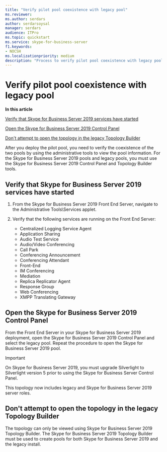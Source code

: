 ```yaml
---
title: "Verify pilot pool coexistence with legacy pool"
ms.reviewer: 
ms.author: serdars
author: serdarsoysal
manager: serdars
audience: ITPro
ms.topic: quickstart
ms.service: skype-for-business-server
f1.keywords:
- NOCSH
ms.localizationpriority: medium
description: "Process to verify pilot pool coexistence with legacy pool."
---
```


# Verify pilot pool coexistence with legacy pool

 **In this article**
  
[Verify that Skype for Business Server 2019 services have started](#sectionSection0)
  
[Open the Skype for Business Server 2019 Control Panel](#sectionSection1)
  
[Don't attempt to open the topology in the legacy Topology Builder](#sectionSection2)
  
After you deploy the pilot pool, you need to verify the coexistence of the two pools by using the administrative tools to view the pool information. For the Skype for Business Server 2019 pools and legacy pools, you must use the Skype for Business Server 2019 Control Panel and Topology Builder tools. 
  
## Verify that Skype for Business Server 2019 services have started
<a name="sectionSection0"> </a>

1. From the Skype for Business Server 2019 Front End Server, navigate to the Administrative Tools\Services applet.
    
2. Verify that the following services are running on the Front End Server:

    - Centralized Logging Service Agent
    - Application Sharing
    - Audio Test Service
    - Audio/Video Conferencing
    - Call Park
    - Conferencing Announcement
    - Conferencing Attendant
    - Front-End
    - IM Conferencing
    - Mediation
    - Replica Replicator Agent
    - Response Group
    - Web Conferencing
    - XMPP Translating Gateway

  
## Open the Skype for Business Server 2019 Control Panel
<a name="sectionSection1"> </a>

From the Front End Server in your Skype for Business Server 2019 deployment, open the Skype for Business Server 2019 Control Panel and select the legacy pool. Repeat the procedure to open the Skype for Business Server 2019 pool.
  
> [!IMPORTANT]
> On Skype for Business Server 2019, you must upgrade Silverlight to Silverlight version 5 prior to using the Skype for Business Server Control Panel. 
  
This topology now includes legacy and Skype for Business Server 2019 server roles. 

  
## Don't attempt to open the topology in the legacy Topology Builder
<a name="sectionSection2"> </a>

The topology can only be viewed using Skype for Business Server 2019 Topology Builder. The Skype for Business Server 2019 Topology Builder must be used to create pools for both Skype for Business Server 2019 and the legacy install.

  

